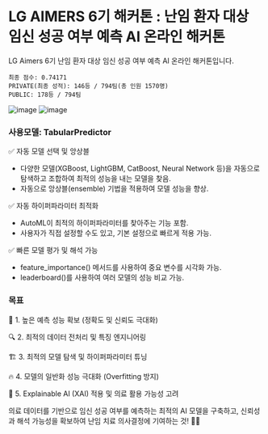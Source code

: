 # LG AIMERS 6기 해커톤 : 난임 환자 대상 임신 성공 여부 예측 AI 온라인 해커톤
LG Aimers 6기 난임 환자 대상 임신 성공 여부 예측 AI 온라인 해커톤입니다.
```
최종 점수: 0.74171
PRIVATE(최종 성적): 146등 / 794팀(총 인원 1570명)
PUBLIC: 178등 / 794팀
```
![image](https://github.com/user-attachments/assets/5bf1e865-d48b-49fe-a940-435e4597a2c7)
![image](https://github.com/user-attachments/assets/5958ca7f-067b-498f-80e9-fca682cfc11d)

### 사용모델: TabularPredictor
✅ 자동 모델 선택 및 앙상블
* 다양한 모델(XGBoost, LightGBM, CatBoost, Neural Network 등)을 자동으로 탐색하고 조합하여 최적의 성능을 내는 모델을 찾음.
* 자동으로 앙상블(ensemble) 기법을 적용하여 모델 성능을 향상.

✅ 자동 하이퍼파라미터 최적화
* AutoML이 최적의 하이퍼파라미터를 찾아주는 기능 포함.
* 사용자가 직접 설정할 수도 있고, 기본 설정으로 빠르게 적용 가능.

✅ 빠른 모델 평가 및 해석 가능
* feature_importance() 메서드를 사용하여 중요 변수를 시각화 가능.
* leaderboard()를 사용하여 여러 모델의 성능 비교 가능.

### 목표
🎯 1. 높은 예측 성능 확보 (정확도 및 신뢰도 극대화)

🔍 2. 최적의 데이터 전처리 및 특징 엔지니어링

🏗 3. 최적의 모델 탐색 및 하이퍼파라미터 튜닝

🔥 4. 모델의 일반화 성능 극대화 (Overfitting 방지)

🤖 5. Explainable AI (XAI) 적용 및 의료 활용 가능성 고려

의료 데이터를 기반으로 임신 성공 여부를 예측하는 최적의 AI 모델을 구축하고, 신뢰성과 해석 가능성을 확보하여 난임 치료 의사결정에 기여하는 것! 🏥🚀

